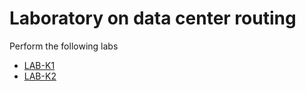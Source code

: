 # Laboratory on data center routing

Perform the following labs 
* [LAB-K1](LAB-K1)
* [LAB-K2](LAB-K2)
<!-- * [LAB-K2](LAB-K2) -->

<!-- cmvn -->